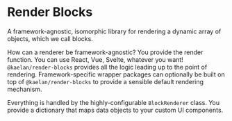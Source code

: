 # Render Blocks

A framework-agnostic, isomorphic library for rendering a dynamic array of objects, which we call blocks.

How can a renderer be framework-agnostic? You provide the render function. You can use React, Vue, Svelte, whatever you want! `@kaelan/render-blocks` provides all the logic leading up to the point of rendering. Framework-specific wrapper packages can optionally be built on top of `@kaelan/render-blocks` to provide a sensible default rendering mechanism.

Everything is handled by the highly-configurable `BlockRenderer` class. You provide a dictionary that maps data objects to your custom UI components.
